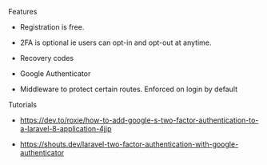 Features

- Registration is free.

- 2FA is optional ie users can opt-in and opt-out at anytime.

- Recovery codes

- Google Authenticator

- Middleware to protect certain routes. Enforced on login by default



Tutorials

- https://dev.to/roxie/how-to-add-google-s-two-factor-authentication-to-a-laravel-8-application-4jjp


- https://shouts.dev/laravel-two-factor-authentication-with-google-authenticator